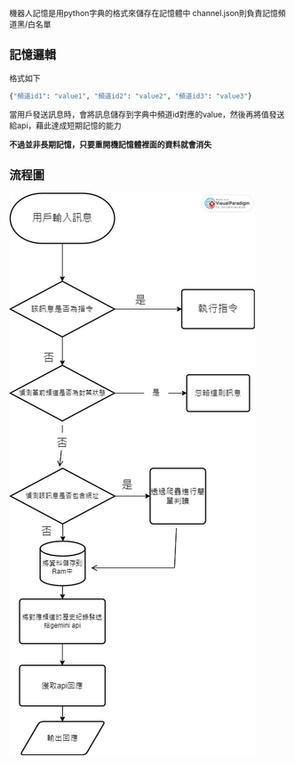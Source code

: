 機器人記憶是用python字典的格式來儲存在記憶體中
channel.json則負責記憶頻道黑/白名單
## 記憶邏輯
格式如下
```py
{"頻道id1": "value1", "頻道id2": "value2", "頻道id3": "value3"}
```
當用戶發送訊息時，會將訊息儲存到字典中頻道id對應的value，然後再將值發送給api，藉此達成短期記憶的能力

**不過並非長期記憶，只要重開機記憶體裡面的資料就會消失**

## 流程圖
![alt text](../images/12.jpg)
